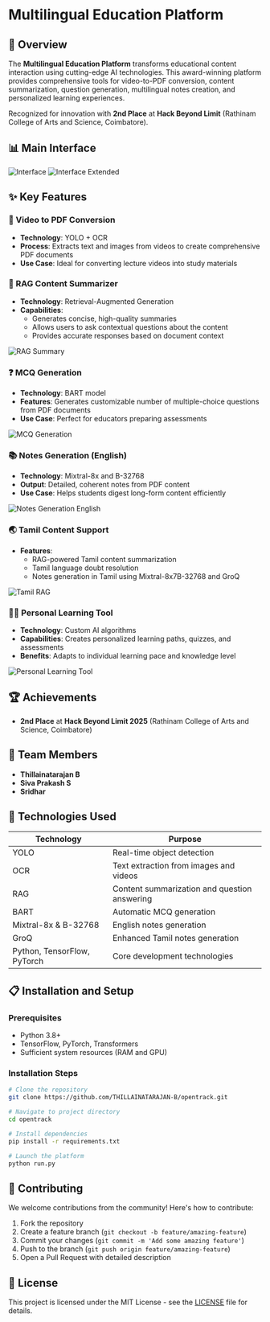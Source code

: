 # Multilingual Education Platform

## 🚀 Overview

The **Multilingual Education Platform** transforms educational content interaction using cutting-edge AI technologies. This award-winning platform provides comprehensive tools for video-to-PDF conversion, content summarization, question generation, multilingual notes creation, and personalized learning experiences.

Recognized for innovation with **2nd Place** at **Hack Beyond Limit** (Rathinam College of Arts and Science, Coimbatore).

## 📊 Main Interface

![Interface](images/interface_1.png)
![Interface Extended](images/interface_extended.png)

## ✨ Key Features

### 🎥 Video to PDF Conversion
- **Technology**: YOLO + OCR
- **Process**: Extracts text and images from videos to create comprehensive PDF documents
- **Use Case**: Ideal for converting lecture videos into study materials

### 📝 RAG Content Summarizer
- **Technology**: Retrieval-Augmented Generation
- **Capabilities**: 
  - Generates concise, high-quality summaries
  - Allows users to ask contextual questions about the content
  - Provides accurate responses based on document context

![RAG Summary](images/rag.png)

### ❓ MCQ Generation
- **Technology**: BART model
- **Features**: Generates customizable number of multiple-choice questions from PDF documents
- **Use Case**: Perfect for educators preparing assessments

![MCQ Generation](images/mcq_gen.png)

### 📚 Notes Generation (English)
- **Technology**: Mixtral-8x and B-32768
- **Output**: Detailed, coherent notes from PDF content
- **Use Case**: Helps students digest long-form content efficiently

![Notes Generation English](images/notes_gen.png)

### 🌏 Tamil Content Support
- **Features**:
  - RAG-powered Tamil content summarization
  - Tamil language doubt resolution
  - Notes generation in Tamil using Mixtral-8x7B-32768 and GroQ

![Tamil RAG](images/tamil_rag.png)

### 👨‍🎓 Personal Learning Tool
- **Technology**: Custom AI algorithms
- **Capabilities**: Creates personalized learning paths, quizzes, and assessments
- **Benefits**: Adapts to individual learning pace and knowledge level

![Personal Learning Tool](images/personal_edu_tool.png)

## 🏆 Achievements

- **2nd Place** at **Hack Beyond Limit 2025** (Rathinam College of Arts and Science, Coimbatore)

## 👥 Team Members

- **Thillainatarajan B**
- **Siva Prakash S**
- **Sridhar**

## 🔧 Technologies Used

| Technology | Purpose |
|------------|---------|
| YOLO | Real-time object detection |
| OCR | Text extraction from images and videos |
| RAG | Content summarization and question answering |
| BART | Automatic MCQ generation |
| Mixtral-8x & B-32768 | English notes generation |
| GroQ | Enhanced Tamil notes generation |
| Python, TensorFlow, PyTorch | Core development technologies |

## 📋 Installation and Setup

### Prerequisites
- Python 3.8+
- TensorFlow, PyTorch, Transformers
- Sufficient system resources (RAM and GPU)

### Installation Steps

```bash
# Clone the repository
git clone https://github.com/THILLAINATARAJAN-B/opentrack.git

# Navigate to project directory
cd opentrack

# Install dependencies
pip install -r requirements.txt

# Launch the platform
python run.py
```

## 🤝 Contributing

We welcome contributions from the community! Here's how to contribute:

1. Fork the repository
2. Create a feature branch (`git checkout -b feature/amazing-feature`)
3. Commit your changes (`git commit -m 'Add some amazing feature'`)
4. Push to the branch (`git push origin feature/amazing-feature`)
5. Open a Pull Request with detailed description

## 📄 License

This project is licensed under the MIT License - see the [LICENSE](LICENSE) file for details.
